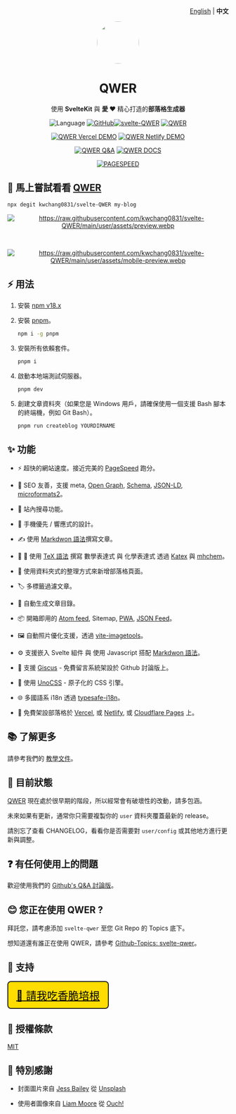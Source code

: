 <p align="right"><a href="https://github.com/kwchang0831/svelte-QWER/blob/main/README.md">English</a> | <strong>中文</strong></p>

<p align="center">
<a href="https://svelte-qwer.vercel.app/"><img src=https://raw.githubusercontent.com/kwchang0831/svelte-QWER/main/user/assets/avatar.png width=96 hieght=96 style="border-radius: 9999px; object-fit: cover;" /></a>
</p>

<h1 align="center">QWER</h1>

<p align="center">
使用 <b>SvelteKit</b> 與 <b>愛 ❤</b> 精心打造的<b>部落格生成器</b>
</p>

<p align="center"><img src="https://img.shields.io/github/languages/top/kwchang0831/svelte-QWER?color=%23ff3e00&logo=Svelte" alt="Language" />
<a href="https://github.com/kwchang0831/svelte-QWER/blob/main/LICENSE"><img alt="GitHub" src="https://img.shields.io/github/license/kwchang0831/svelte-QWER" alt="License"></a><a href="https://github.com/kwchang0831/svelte-QWER/blob/main/CHANGELOG.md"><img src="https://img.shields.io/badge/更新日誌-svelte--QWER-lightgreen?logo=Keep a Changelog" alt="svelte-QWER"></a>
<a href="https://github.com/kwchang0831/svelte-QWER/blob/main/QWER/CHANGELOG.md"><img src="https://img.shields.io/badge/更新日誌-QWER-lightgreen?logo=Keep a Changelog" alt="QWER"></a></p>

<p align="center">
<a href="https://svelte-qwer.vercel.app"><img src="https://img.shields.io/badge/🚀 示範網站-Vercel-informational?style=for-the-badge" alt="QWER Vercel DEMO"></a>
<a href="https://svelte-qwer.netlify.app"><img src="https://img.shields.io/badge/🚀 示範網站-Netlify-informational?style=for-the-badge" alt="QWER Netlify DEMO"></a>
</p>

<p align="center">
<a href="https://github.com/kwchang0831/svelte-QWER/discussions/categories/q-a"><img src="https://img.shields.io/badge/💬 討論版-Q&A-informational?style=for-the-badge" alt="QWER Q&A"></a>
<a href="https://docs-svelte-qwer.vercel.app/"><img src="https://img.shields.io/badge/📝 使用教學-DOCS-informational?style=for-the-badge" alt="QWER DOCS"></a>
</p>

<p align="center"><a href="https://pagespeed.web.dev/report?url=https%3A%2F%2Fsvelte-qwer.vercel.app%2F&form_factor=desktop"><img style="float:middle" width="auto" alt="PAGESPEED" src="https://raw.githubusercontent.com/gist/kwchang0831/acd18fa5e12de9be28a34617beffe5de/raw/metrics.pagespeed.svg"></a></p>

## 🎉 馬上嘗試看看 [QWER](https://github.com/kwchang0831/svelte-QWER/)

```bash
npx degit kwchang0831/svelte-QWER my-blog
```

<p align="center"><a href="https://svelte-qwer.vercel.app"><img src="https://raw.githubusercontent.com/kwchang0831/svelte-QWER/main/user/assets/preview.webp" alt="https://raw.githubusercontent.com/kwchang0831/svelte-QWER/main/user/assets/preview.webp" /></a></p>
<br/>
<p align="center"><a href="https://svelte-qwer.vercel.app"><img src="https://raw.githubusercontent.com/kwchang0831/svelte-QWER/main/user/assets/mobile-preview.webp" alt="https://raw.githubusercontent.com/kwchang0831/svelte-QWER/main/user/assets/mobile-preview.webp" /></a></p>

## ⚡️ 用法

1. 安裝 [npm v18.x](https://nodejs.org/en/blog/release/v18.17.0)

1. 安裝 [pnpm](https://github.com/pnpm/pnpm)。

   ```bash
   npm i -g pnpm
   ```

1. 安裝所有依賴套件。

   ```bash
   pnpm i
   ```

1. 啟動本地端測試伺服器。

   ```bash
   pnpm dev
   ```

1. 創建文章資料夾（如果您是 Windows 用戶，請確保使用一個支援 Bash 腳本的終端機，例如 Git Bash）。

   ```bash
   pnpm run createblog YOURDIRNAME
   ```

## ✨ 功能

- ⚡ 超快的網站速度。接近完美的 [PageSpeed](https://pagespeed.web.dev/) 跑分。

- 🤗 SEO 友善，支援 meta, [Open Graph](https://ogp.me/), [Schema](https://schema.org/), [JSON-LD](https://json-ld.org/), [microformats2](https://indieweb.org/microformats2)。

- 🔎 站內搜尋功能。

- 📱 手機優先 / 響應式的設計。

- ✍️ 使用 [Markdwon 語法](https://www.markdownguide.org/basic-syntax/)撰寫文章。

- 🧮 🧪 使用 [TeX 語法](https://www.math.brown.edu/johsilve/ReferenceCards/TeXRefCard.v1.5.pdf) 撰寫 數學表達式 與 化學表達式 透過 [Katex](https://katex.org/) 與 [mhchem](https://mhchem.github.io/MathJax-mhchem/)。

- 📁 使用資料夾式的整理方式來新增部落格頁面。

- 🏷️ 多標籤過濾文章。

- 📄 自動生成文章目錄。

- 📦 開箱即用的 [Atom feed](https://validator.w3.org/feed/docs/atom.html), Sitemap, [PWA](https://web.dev/progressive-web-apps/), [JSON Feed](https://www.jsonfeed.org/)。

- 🖼️ 自動照片優化支援，透過 [vite-imagetools](https://github.com/JonasKruckenberg/imagetools)。

- ⚙️ 支援嵌入 Svelte 組件 與 使用 Javascript 搭配 [Markdwon 語法](https://www.markdownguide.org/basic-syntax/)。

- 💬 支援 [Giscus](https://github.com/giscus/giscus) - 免費留言系統架設於 Github 討論版上。

- 💄 使用 [UnoCSS](https://github.com/unocss/unocss) - 原子化的 CSS 引擎。

- 🌐 多國語系 i18n 透過 [typesafe-i18n](https://github.com/ivanhofer/typesafe-i18n)。

- 🚀 免費架設部落格於 [Vercel](https://vercel.com/), 或 [Netlify](https://Netlify.com/), 或 [Cloudflare Pages](https://pages.cloudflare.com/) 上。

## 📚 了解更多

請參考我們的 [教學文件](https://docs-svelte-qwer.vercel.app/)。

## 👷 目前狀態

[QWER](https://github.com/kwchang0831/svelte-QWER) 現在處於很早期的階段，所以經常會有破壞性的改動，請多包涵。

未來如果有更新，通常你只需要複製你的 `user` 資料夾覆蓋最新的 release。

請別忘了查看 CHANGELOG，看看你是否需要對 `user/config` 或其他地方進行更新與調整。

## ❓ 有任何使用上的問題

歡迎使用我們的 [Github's Q&A 討論版](https://github.com/kwchang0831/svelte-QWER/discussions/categories/q-a)。

## 😊 您正在使用 QWER ?

拜託您，請考慮添加 `svelte-qwer` 至您 Git Repo 的 Topics 底下。

想知道還有誰正在使用 QWER，請參考 [Github-Topics: svelte-qwer](https://github.com/topics/svelte-qwer)。

## 🎉 支持

<div class="flex" style="display:inline-block; font-size: 24px; --un-bg-opacity: 1; background-color: rgba(255, 221, 0); border-radius: 0.5rem; padding: 12px 18px; border: 2px solid;">
<a class="flex"  href="https://www.buymeacoffee.com/kwchang0831" style="color: black;" >
<span>🥓</span>
<span>請我吃香脆培根</span>
</a>
</div>

## 📝 授權條款

[MIT](https://github.com/kwchang0831/svelte-QWER/blob/main/LICENSE)

## 🙏 特別感謝

- 封面圖片來自 <a href="https://unsplash.com/@jessbaileydesigns?utm_source=unsplash&utm_medium=referral&utm_content=creditCopyText">Jess Bailey</a> 從 <a href="https://unsplash.com/s/photos/note?utm_source=unsplash&utm_medium=referral&utm_content=creditCopyText">Unsplash</a>

- 使用者圖像來自 <a href="https://icons8.com/illustrations/author/GrbQqWBEhaDS">Liam Moore</a> 從 <a href="https://icons8.com/illustrations">Ouch!</a>
